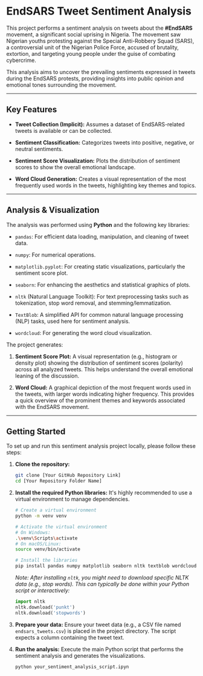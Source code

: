 # EndSARS Tweet Sentiment Analysis

This project performs a sentiment analysis on tweets about the **#EndSARS** movement, a significant social uprising in Nigeria. The movement saw Nigerian youths protesting against the Special Anti-Robbery Squad (SARS), a controversial unit of the Nigerian Police Force, accused of brutality, extortion, and targeting young people under the guise of combating cybercrime.

This analysis aims to uncover the prevailing sentiments expressed in tweets during the EndSARS protests, providing insights into public opinion and emotional tones surrounding the movement.


---

## Key Features

* **Tweet Collection (Implicit):** Assumes a dataset of EndSARS-related tweets is available or can be collected.

* **Sentiment Classification:** Categorizes tweets into positive, negative, or neutral sentiments.

* **Sentiment Score Visualization:** Plots the distribution of sentiment scores to show the overall emotional landscape.

* **Word Cloud Generation:** Creates a visual representation of the most frequently used words in the tweets, highlighting key themes and topics.

---

## Analysis & Visualization

The analysis was performed using **Python** and the following key libraries:

* `pandas`: For efficient data loading, manipulation, and cleaning of tweet data.

* `numpy`: For numerical operations.

* `matplotlib.pyplot`: For creating static visualizations, particularly the sentiment score plot.

* `seaborn`: For enhancing the aesthetics and statistical graphics of plots.

* `nltk` (Natural Language Toolkit): For text preprocessing tasks such as tokenization, stop word removal, and stemming/lemmatization.

* `TextBlob`: A simplified API for common natural language processing (NLP) tasks, used here for sentiment analysis.

* `wordcloud`: For generating the word cloud visualization.

The project generates:

1.  **Sentiment Score Plot:** A visual representation (e.g., histogram or density plot) showing the distribution of sentiment scores (polarity) across all analyzed tweets. This helps understand the overall emotional leaning of the discussion.

2.  **Word Cloud:** A graphical depiction of the most frequent words used in the tweets, with larger words indicating higher frequency. This provides a quick overview of the prominent themes and keywords associated with the EndSARS movement.

---

## Getting Started

To set up and run this sentiment analysis project locally, please follow these steps:

1.  **Clone the repository:**

    ```bash
    git clone [Your GitHub Repository Link]
    cd [Your Repository Folder Name]
    ```

2.  **Install the required Python libraries:**
    It's highly recommended to use a virtual environment to manage dependencies.

    ```bash
    # Create a virtual environment
    python -m venv venv

    # Activate the virtual environment
    # On Windows:
    .\venv\Scripts\activate
    # On macOS/Linux:
    source venv/bin/activate

    # Install the libraries
    pip install pandas numpy matplotlib seaborn nltk textblob wordcloud
    ```

    *Note: After installing `nltk`, you might need to download specific NLTK data (e.g., stop words). This can typically be done within your Python script or interactively:*

    ```python
    import nltk
    nltk.download('punkt')
    nltk.download('stopwords')
    ```

3.  **Prepare your data:**
    Ensure your tweet data (e.g., a CSV file named `endsars_tweets.csv`) is placed in the project directory. The script expects a column containing the tweet text.

4.  **Run the analysis:**
    Execute the main Python script that performs the sentiment analysis and generates the visualizations.

    ```bash
    python your_sentiment_analysis_script.ipyn
    ```

